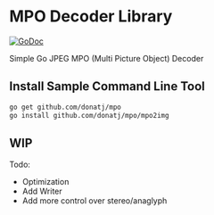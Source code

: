# MPO Decoder Library

[![GoDoc](https://godoc.org/github.com/donatj/mpo?status.svg)](https://godoc.org/github.com/donatj/mpo)

Simple Go JPEG MPO (Multi Picture Object) Decoder

## Install Sample Command Line Tool

```bash
go get github.com/donatj/mpo
go install github.com/donatj/mpo/mpo2img
```

## WIP

Todo:
- Optimization
- Add Writer
- Add more control over stereo/anaglyph
